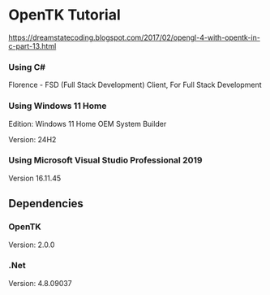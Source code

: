 # OpenTK Tutorial
https://dreamstatecoding.blogspot.com/2017/02/opengl-4-with-opentk-in-c-part-13.html

### Using C#
  Florence - FSD (Full Stack Development)
  Client, For Full Stack Development

### Using Windows 11 Home
Edition: Windows 11 Home OEM System Builder

Version: 24H2

### Using Microsoft Visual Studio Professional 2019

Version 16.11.45

## Dependencies

### OpenTK

Version: 2.0.0

### .Net

Version: 4.8.09037

